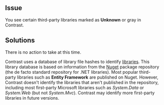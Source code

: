 <!--
title: "Contrast Does Not Recognize Third Party .NET Libraries"
description: "Troubleshooting guide for .NET agent issues"
tags: "libraries troubleshoot agent .NET"
-->

## Issue 

You see certain third-party libraries marked as **Unknown** or gray in Contrast.

## Solutions

There is no action to take at this time. 

Contrast uses a database of library file hashes to identify [libraries](user-libraries.html#analysis). This library database is based on information from the [Nuget](https://www.nuget.org/) package repository (the de facto standard repository for .NET libraries). Most popular third-party libraries such as **Entity Framework** are published on Nuget. However, Contrast doesn't identify the libraries that aren't published in the repository, including most first-party Microsoft libraries such as *System.Data* or *System.Web* (but not *System.Mvc*). Contrast may identify more first-party libraries in future versions.
